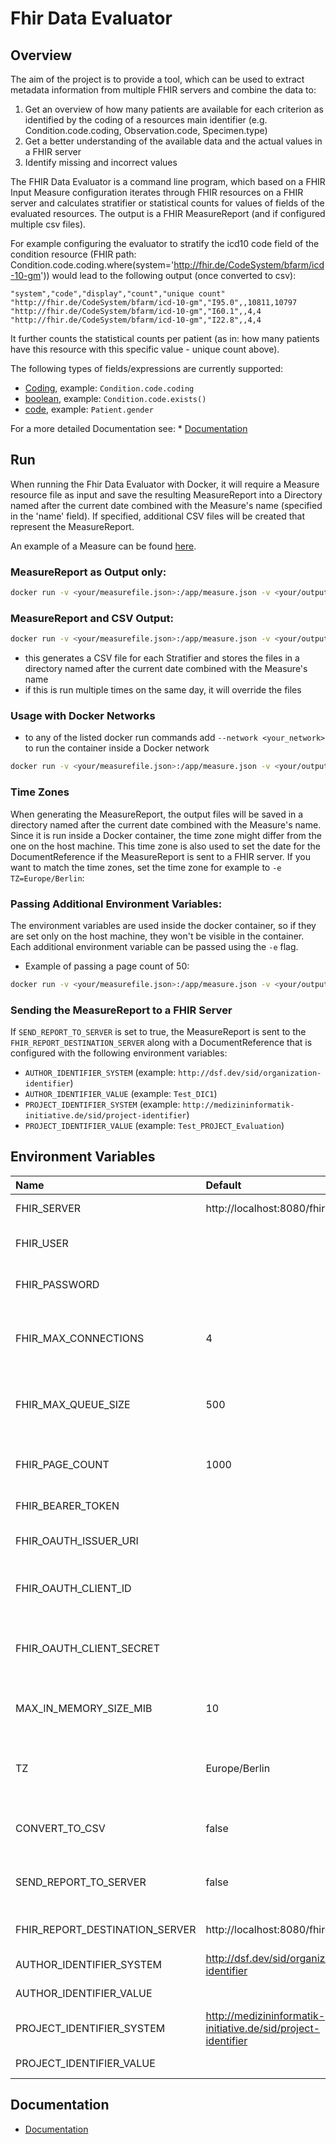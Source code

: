# Fhir Data Evaluator

## Overview

The aim of the project is to provide a tool, which can be used to extract metadata information from multiple FHIR servers and combine the data to:
1. Get an overview of how many patients are available for each criterion as identified by the coding of a resources main identifier (e.g. Condition.code.coding, Observation.code, Specimen.type)
2. Get a better understanding of the available data and the actual values in a FHIR server
3. Identify missing and incorrect values

The FHIR Data Evaluator is a command line program, which based on a FHIR Input Measure configuration iterates through FHIR resources on a FHIR server
and calculates stratifier or statistical counts for values of fields of the evaluated resources. The output is a FHIR MeasureReport (and if configured multiple csv files).

For example configuring the evaluator to stratify the icd10 code field of the condition resource (FHIR path: Condition.code.coding.where(system='http://fhir.de/CodeSystem/bfarm/icd-10-gm'))
would lead to the following output (once converted to csv):

```csv
"system","code","display","count","unique count"
"http://fhir.de/CodeSystem/bfarm/icd-10-gm","I95.0",,10811,10797
"http://fhir.de/CodeSystem/bfarm/icd-10-gm","I60.1",,4,4
"http://fhir.de/CodeSystem/bfarm/icd-10-gm","I22.8",,4,4
```
It further counts the statistical counts per patient (as in: how many patients have this resource with this specific value - unique count above).

The following types of fields/expressions are currently supported:

* [Coding](https://www.hl7.org/fhir/datatypes.html#Coding), example: `Condition.code.coding`
* [boolean](https://www.hl7.org/fhir/datatypes.html#boolean), example: `Condition.code.exists()`
* [code](https://www.hl7.org/fhir/datatypes.html#code), example: `Patient.gender`

For a more detailed Documentation see: * [Documentation](Documentation/Documentation.md)

## Run

When running the Fhir Data Evaluator with Docker, it will require a Measure resource file as input and save the resulting
MeasureReport into a Directory named after the current date combined with the Measure's name (specified in the 'name' field).
If specified, additional CSV files will be created that represent the MeasureReport.

An example of a Measure can be found [here](Documentation/example-measures/example-measure-1.json).

### MeasureReport as Output only:
```sh
docker run -v <your/measurefile.json>:/app/measure.json -v <your/output/dir>:/app/output -e FHIR_SERVER=<http://your-fhir-server/fhir> -e TZ=Europe/Berlin -it ghcr.io/medizininformatik-initiative/fhir-data-evaluator:1.0.0
```
### MeasureReport and CSV Output:

```sh
docker run -v <your/measurefile.json>:/app/measure.json -v <your/output/dir>:/app/output -e CONVERT_TO_CSV=true -e FHIR_SERVER=<http://your-fhir-server/fhir> -e TZ=Europe/Berlin -it ghcr.io/medizininformatik-initiative/fhir-data-evaluator:1.0.0
```
* this generates a CSV file for each Stratifier and stores the files in a directory named after the current date combined 
with the Measure's name
* if this is run multiple times on the same day, it will override the files

### Usage with Docker Networks
* to any of the listed docker run commands add ```--network <your_network>``` to run the container inside a Docker network
```sh
docker run -v <your/measurefile.json>:/app/measure.json -v <your/output/dir>:/app/output -e CONVERT_TO_CSV=true -e FHIR_SERVER=<http://your-fhir-server/fhir> -e TZ=Europe/Berlin --network <your_network> -it ghcr.io/medizininformatik-initiative/fhir-data-evaluator:1.0.0
```

### Time Zones
When generating the MeasureReport, the output files will be saved in a directory named after the current date
combined with the Measure's name. Since it is run inside a Docker container, the time zone might differ from the one on
the host machine. This time zone is also used to set the date for the DocumentReference if the MeasureReport is sent to
a FHIR server. If you want to match the time zones, set the time zone for example to ```-e TZ=Europe/Berlin```:

### Passing Additional Environment Variables:

The environment variables are used inside the docker container, so if they are set only on the host machine, they won't
be visible in the container. Each additional environment variable can be passed using the `-e` flag.
* Example of passing a page count of 50:
```sh
docker run -v <your/measurefile.json>:/app/measure.json -v <your/output/dir>:/app/output -e FHIR_SERVER=<http://your-fhir-server/fhir> -e FHIR_PAGE_COUNT=50 -e TZ=Europe/Berlin -it ghcr.io/medizininformatik-initiative/fhir-data-evaluator:1.0.0
```

### Sending the MeasureReport to a FHIR Server

If `SEND_REPORT_TO_SERVER` is set to true, the MeasureReport is sent to the `FHIR_REPORT_DESTINATION_SERVER` along with a 
DocumentReference that is configured with the following environment variables:
* `AUTHOR_IDENTIFIER_SYSTEM` (example: `http://dsf.dev/sid/organization-identifier`)
* `AUTHOR_IDENTIFIER_VALUE` (example: `Test_DIC1`)
* `PROJECT_IDENTIFIER_SYSTEM` (example: `http://medizininformatik-initiative.de/sid/project-identifier`)
* `PROJECT_IDENTIFIER_VALUE` (example: `Test_PROJECT_Evaluation`)

## Environment Variables

| Name                           | Default                                                       | Description                                                                                  |
|:-------------------------------|:--------------------------------------------------------------|:---------------------------------------------------------------------------------------------|
| FHIR_SERVER                    | http://localhost:8080/fhir                                    | The base URL of the FHIR server to use.                                                      |
| FHIR_USER                      |                                                               | The username to use for HTTP Basic Authentication.                                           |
| FHIR_PASSWORD                  |                                                               | The password to use for HTTP Basic Authentication.                                           |
| FHIR_MAX_CONNECTIONS           | 4                                                             | The maximum number of connections to open towards the FHIR server.                           |
| FHIR_MAX_QUEUE_SIZE            | 500                                                           | The maximum number FHIR server requests to queue before returning an error.                  |
| FHIR_PAGE_COUNT                | 1000                                                          | The number of resources per page to request from the FHIR server.                            |
| FHIR_BEARER_TOKEN              |                                                               | Bearer token for authentication.                                                             |
| FHIR_OAUTH_ISSUER_URI          |                                                               | The issuer URI of the OpenID Connect provider.                                               |
| FHIR_OAUTH_CLIENT_ID           |                                                               | The client ID to use for authentication with OpenID Connect provider.                        |
| FHIR_OAUTH_CLIENT_SECRET       |                                                               | The client secret to use for authentication with OpenID Connect provider.                    |
| MAX_IN_MEMORY_SIZE_MIB         | 10                                                            | The maximum in-memory buffer size for the webclient in MiB.                                  |
| TZ                             | Europe/Berlin                                                 | The time zone used to create the output directory and set the date in the DocumentReference. |
| CONVERT_TO_CSV                 | false                                                         | Whether for the MeasureReport should be generated CSV files.                                 |
| SEND_REPORT_TO_SERVER          | false                                                         | Whether the MeasureReport should be sent to a FHIR server.                                   |
| FHIR_REPORT_DESTINATION_SERVER | http://localhost:8080/fhir                                    | The FHIR Server that the MeasureReport should be sent to.                                    |
| AUTHOR_IDENTIFIER_SYSTEM       | http://dsf.dev/sid/organization-identifier                    | The system of the author organization.                                                       |
| AUTHOR_IDENTIFIER_VALUE        |                                                               | The code of the author organization.                                                         |
| PROJECT_IDENTIFIER_SYSTEM      | http://medizininformatik-initiative.de/sid/project-identifier | The system of the master identifier.                                                         |
| PROJECT_IDENTIFIER_VALUE       |                                                               | The value of the master identifier.                                                          |


## Documentation

* [Documentation](Documentation/Documentation.md)
